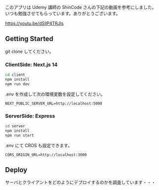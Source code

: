 このアプリは Udemy 講師の ShinCode さんの下記の動画を参考にしました。
いつも勉強させてもらっています。ありがとうございます。

https://youtu.be/dSllP4TRJls

## Getting Started

git clone してください。

### ClientSide: Next.js 14

```bash
cd client
npm install
npm run dev
```

.env を作成して次の環境変数を設定してください。

```
NEXT_PUBLIC_SERVER_URL=http://localhost:5000
```

### ServerSide: Express

```bash
cd server
npm install
npm run start
```

.env にて CROS も設定できます。

```
CORS_ORIGIN_URL=http://localhost:3000
```

## Deploy

サーバとクライアントをどのようにデプロイするのかを調査しています・・・
